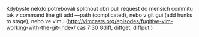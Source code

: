  Kdybyste nekdo potrebovali splitnout obri pull request do mensich commitu tak v command line git add —path (complicated), nebo v git gui (add hunks to stage), nebo ve vimu (http://vimcasts.org/episodes/fugitive-vim-working-with-the-git-index/ cas 7:30 Gdiff, diffget, diffput )
